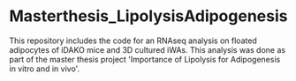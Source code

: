 # Masterthesis_LipolysisAdipogenesis
This repository includes the code for an RNAseq analysis on floated adipocytes of iDAKO mice and 3D cultured iWAs. This analysis was done as part of the master thesis project 'Importance of Lipolysis for Adipogenesis in vitro and in vivo'.
